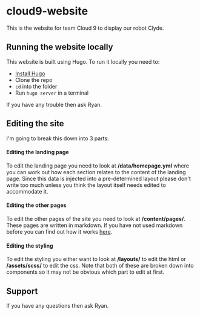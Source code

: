 # cloud9-website

This is the website for team Cloud 9 to display our robot Clyde.

## Running the website locally

This website is built using Hugo. To run it locally you need to:

- [Install Hugo](https://gohugo.io/getting-started/installing/)
- Clone the repo
- `cd` into the folder
- Run `hugo server` in a terminal

If you have any trouble then ask Ryan.

## Editing the site

I'm going to break this down into 3 parts:

#### Editing the landing page

To edit the landing page you need to look at **/data/homepage.yml** where you can work out how each section relates to the content of the landing page. Since this data is injected into a pre-determined layout please don't write too much unless you think the layout itself needs edited to accommodate it.

#### Editing the other pages

To edit the other pages of the site you need to look at **/content/pages/<page-you-want-to-edit>**. These pages are written in markdown. If you have not used markdown before you can find out how it works [here](https://github.com/adam-p/markdown-here/wiki/Markdown-Cheatsheet).

#### Editing the styling

To edit the styling you either want to look at **/layouts/<part-you-want-to-edit>** to edit the html or **/assets/scss/<part-you-want-to-edit>** to edit the css. Note that both of these are broken down into components so it may not be obvious which part to edit at first.

## Support

If you have any questions then ask Ryan.
